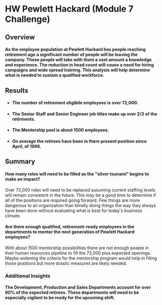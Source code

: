 # HW Pewlett Hackard (Module 7 Challenge)

## Overview

#### As the employee population at Pewlett Hackard has people reaching retirement age a significant number of people will be leaving the company.  These people will take with them a vast amount a knowledge and experience.  The reduction in head count will cause a need for hiring campaigns and wide spread training.  This analysis will help determine what is needed to sustain a qualified workforce.

## Results

* #### The number of retirement eligibile employees is over 72,000.  

* #### The Senior Staff and Senior Engineer job titles make up over 2/3 of the retirments.

* #### The Mentorship pool is about 1500 employees.

* #### On average the retirees have been in there present position since April, of 1996.

## Summary

#### How many roles will need to be filled as the "silver tsunami" begins to make an impact?
Over 72,000 roles will need to be replaced assuming current staffing levels will remain consistent in the future.  This may be a good time to determine if all of the positions are required going forward.  Few things are more dangerous to an organization than blindly doing things the way they always have been done without evaluating what is best for today's business climate.

#### Are there enough qualified, retirement-ready employees in the departments to mentor the next generation of Pewlett Hackard employees?
With about 1500 mentorship possibilities there are not enough poeple in their human resources pipeline to fill the 72,000 plus expected openings.  Maybe widening the criteria for the mentorship program would help in filling those positions but more drastic measures are likely needed.

### Additional Insights

#### The Development, Production and Sales Departments account for over 60% of the expected retirees.  These departments will need to be especially vigilant to be ready for the upcoming shift.
